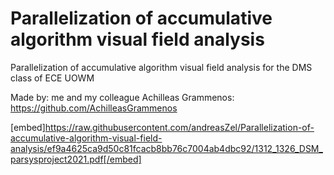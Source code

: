 # Parallelization of accumulative algorithm visual field analysis
Parallelization of accumulative algorithm visual field analysis for the DMS class of ECE UOWM

Made by:
me and my colleague Achilleas Grammenos: https://github.com/AchilleasGrammenos

[embed]https://raw.githubusercontent.com/andreasZel/Parallelization-of-accumulative-algorithm-visual-field-analysis/ef9a4625ca9d50c81fcacb8bb76c7004ab4dbc92/1312_1326_DSM_parsysproject2021.pdf[/embed]
